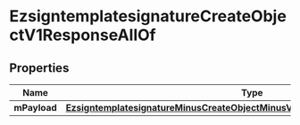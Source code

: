
# EzsigntemplatesignatureCreateObjectV1ResponseAllOf

## Properties
Name | Type | Description | Notes
------------ | ------------- | ------------- | -------------
**mPayload** | [**EzsigntemplatesignatureMinusCreateObjectMinusV1MinusResponseMinusMPayload**](EzsigntemplatesignatureMinusCreateObjectMinusV1MinusResponseMinusMPayload.md) |  | 



